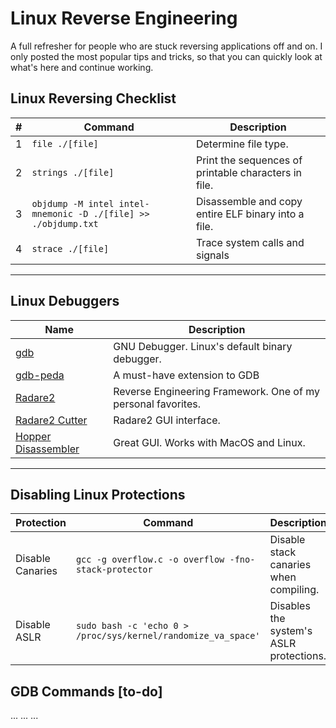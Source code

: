 # Linux Reverse Engineering
A full refresher for people who are stuck reversing applications off and on.  I only posted the most popular tips and tricks, so that you can quickly look at what's here and continue working.

## Linux Reversing Checklist
| # | Command | Description |
| --- | --- | --- |
| 1 | `file ./[file]` | Determine file type. |
| 2 | `strings ./[file]` | Print the sequences of printable characters in file. |
| 3 |  `objdump -M intel intel-mnemonic -D ./[file] >> ./objdump.txt` | Disassemble and copy entire ELF binary into a file. |
| 4 | `strace ./[file]` | Trace system calls and signals |

----------------------------

## Linux Debuggers
| Name | Description |
| --- | --- |
| [gdb](https://www.tutorialspoint.com/gnu_debugger/installing_gdb.htm) | GNU Debugger.  Linux's default binary debugger. |
| [gdb-peda](https://github.com/longld/peda) | A must-have extension to GDB |
| [Radare2](https://rada.re/n/radare2.html) | Reverse Engineering Framework.  One of my personal favorites.|
| [Radare2 Cutter](https://rada.re/n/cutter.html) | Radare2 GUI interface. |
| [Hopper Disassembler](https://www.hopperapp.com/) | Great GUI. Works with MacOS and Linux. |

----------------------------

## Disabling Linux Protections
| Protection | Command | Description |
| --- | --- | --- |
| Disable Canaries | `gcc -g overflow.c -o overflow -fno-stack-protector` | Disable stack canaries when compiling. |
| Disable ASLR | `sudo bash -c 'echo 0 > /proc/sys/kernel/randomize_va_space'` | Disables the system's ASLR protections. |

## GDB Commands [to-do]

... ... ...
